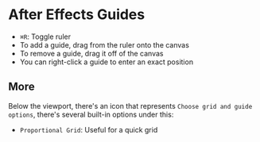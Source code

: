 # After Effects Guides

- `⌘R`: Toggle ruler
- To add a guide, drag from the ruler onto the canvas
- To remove a guide, drag it off of the canvas
- You can right-click a guide to enter an exact position

## More

Below the viewport, there's an icon that represents `Choose grid and guide options`, there's several built-in options under this:

- `Proportional Grid`: Useful for a quick grid
